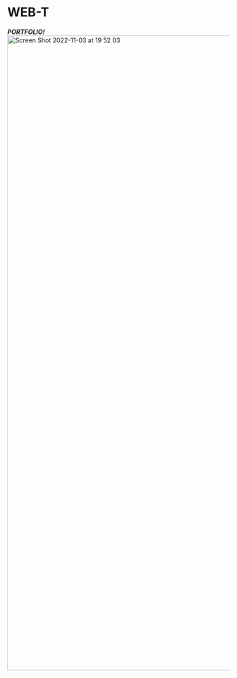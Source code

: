 # WEB-T
***PORTFOLIO!***
<img width="1440" alt="Screen Shot 2022-11-03 at 19 52 03" src="https://user-images.githubusercontent.com/90143818/199739091-cc95eb9b-f2e2-4ccc-abde-53fcbf01a6c6.png">
